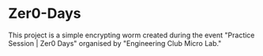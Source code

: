 # Zer0-Days
This project is a simple encrypting worm created during the event "Practice Session | Zer0 Days" organised by "Engineering Club Micro Lab."
